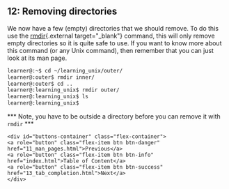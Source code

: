 ## 12: Removing directories

We now have a few (empty) directories that we should remove. To do this use the [rmdir](https://en.wikipedia.org/wiki/Rmdir){.external target="_blank"} command, this will only remove empty directories so it is quite safe to use. If you want to know more about this command (or any Unix command), then remember that you can just look at its man page.

```bash
learner@:~$ cd ~/learning_unix/outer/
learner@:outer$ rmdir inner/
learner@:outer$ cd ..
learner@:learning_unix$ rmdir outer/
learner@:learning_unix$ ls
learner@:learning_unix$
```

*** Note, you have to be outside a directory before you can remove it with `rmdir` ***

```{=html}	
<div id="buttons-container" class="flex-container">
<a role="button" class="flex-item btn btn-danger" href="11_man_pages.html">Previous</a> 
<a role="button" class="flex-item btn btn-info" href="index.html">Table of Content</a> 
<a role="button" class="flex-item btn btn-success" href="13_tab_completion.html">Next</a>
</div>
```